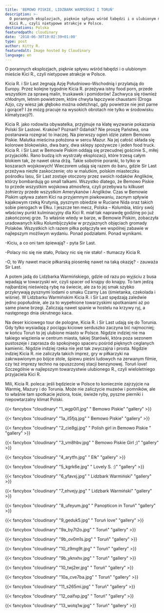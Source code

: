 ```yaml
---
title: 'BEMOWO PISKIE, LIDZBARK WARMIŃSKI I TORUŃ'
description: >-
  O porannych eksplozjach, pięknie spływu wśród łabędzi i o ulubionym mieście
  Kici R., czyli nietypowe atrakcje w Polsce. 
destinations: Polska
featuredpath: cloudinary
date: '2018-06-30T19:02:39+01:00'
type: post
author: Kitty R.
featuredalt: Image hosted by Cloudinary
language: en
---
```

O porannych eksplozjach, pięknie spływu wśród łabędzi i o ulubionym mieście Kici R., czyli nietypowe atrakcje w Polsce. 


Kicia R. i Sir Last żegnają Azję Południowo-Wschodnią i przylatują do Europy. Przez kolejne tygodnie Kicia R. przeżywa istny food porn, przede wszystkim za sprawą malin, truskawek i pomidorów! Zachwyca się również chłodnym, letnim powietrzem, które chwyta łapczywie chaustami (Droga Azjo, czy wiesz jak głęboko można odetchnąć, gdy powietrze nie jest parne i gorące? I że mózg pracuje na wysokich obrotach nie tylko w środowisku klimatyzacji?). 

Kicia R. jako rodowita obywatelka, przyjmuje na klatę wyzwanie pokazania Polski Sir Lastowi. Kraków? Poznań? Gdańsk? Nie proszę Państwa, ona postanawia rozegrać to inaczej. Na pierwszy ogień idzie zatem Bemowo Piskie. Malutka mieścina położona w sercu Mazur. Na jej całość składa się kolorowe blokowisko, dwa bary, dwa sklepy spożywcze i jeden food truck. Kicia R. i Sir Last w Bemowie Piskim oddają się przecudnej gościnie S., miłej przyjaciółki. Rano budzą ich wystrzały eksplozacji, które trzesą całym blokiem tak, że nawet okna drżą. Takie sobotnie poranki, to tylko w koszarach wojskowych! Wieczorem udają się razem do baru, gdzie Sir Last przeżywa niezłe zaskoczenie; oto w malutkim, polskim miasteczku pośrodku lasu, Sir Last zostaje otoczony przez swoich rodaków Anglików, którzy bombardują go small talkami. Wszystko dlatego, że Bemowo Piskie to przede wszystkim wojskowa atmosfera, czyli przebywa tu kilkuset żołnierzy przede wszystkim Amerykanów i Anglików. Czas w Bemowie Piskim upływa zatem Kici na przyjemnym piwkowaniu, zacnym spływie kajakowym rzeką Krutynią, pysznym obiedzie w Ruciane Nida oraz takich sobie pierogach w Ełku. I jeszcze ten mecz, Polska – Kolumbia, który swój właściwy punkt kulminacyjny dla Kici R. miał tak naprawdę godzinę po już zakończonej grze. To właśnie wtedy w barze, w Bemowie Piskim, zobaczyła uradowanych kilku Kolumbijczyków w przyjaznych objęciach gromady Polaków. Wszystkich ich razem piłka połączyła we wspólnej zabawie w najlepszym możliwym wydaniu. Ponad podziałami. Ponad wynikami.  

-Kiciu, a co oni tam śpiewają? - pyta Sir Last. 

-Polacy nic się nie stało, Polacy nic się nie stało! - tłumaczy Kicia R.

-O, to Wy nawet macie piłkarską piosenkę nawet na taką okazję? - zauważa Sir Last.

A potem jadą do Lidzbarka Warmińskiego, gdzie od razu po wyjściu z busa wpadają w towarzyski wir, czyli spacer od knajpy do knajpy. To tam jedzą najbardziej nieświeżą rybę na świecie, ale za to jej smak szybko przykrywają pysznymi lodami o smaku Czarny Las (śmietanka, czekolada i wiśnie). W Lidzbarku Warmińskim Kicia R. i Sir Last spędzają zaledwie jedno popołudnie, ale za to wypełnione towarzyskimi spotkaniami aż po same piwne brzegi. Zaliczają nawet spanie w hostelu na krzywy ryj, a następnego dnia okrutnego kaca. 

Na deser kiciowego tour de pologne, Kicia R. i Sir Last udają się do Torunia. Gdy tylko wysiadają z pociągu kiciowe serduszko zaczyna bić najmocniej; w końcu Toruń to jej ulubione miasto w Polsce. Nigdzie indziej nie ma takiego więzienia w centrum miasta, takiej Starówki, która poza sezonem pustoszeje i zaprasza do spokojnego spaceru pośród pięknych ceglanych kamienic. Nigdzie indziej rzeka nie jest tak zwyczajna i prosta. Nigdzie indziej Kicia R. nie zaliczyła takich imprez, gry w piłkarzyki na zakrwawionym po bójce stole, śpiewu pieśni ludowych na zerwanym filmie, czy też imprezy techno na opuszczonej stacji benzynowej. Toruń love! Szczególnie w najlepszym towarzystwie ulubionego R., czyli wieloletniego przyjaciela Kici R.

Mili, Kicia R. poleca: jeśli będziecie w Polsce to koniecznie zajrzyjcie na Warmię, Mazury i do Torunia. Może nie zaliczycie muzeów i pomników, ale to właśnie tam spotkacie jeziora, łosie, świeże ryby, pyszne pierniki i niepowtarzalny klimat Polski. 


{{< fancybox "cloudinary" "1_wgp0i1.jpg" " Bemowo Piskie" "gallery" >}}

{{< fancybox "cloudinary" "1a_il5fjq.jpg" " Bemowo Piskie" "gallery" >}}

{{< fancybox "cloudinary" "2_cie8gj.jpg" " Polish girl in Bemowo Piskie " "gallery" >}}

{{< fancybox "cloudinary" "3_vm8hbv.jpg" " Bemowo Piskie Girl ;)" "gallery" >}}

{{< fancybox "cloudinary" "4_arytfn.jpg" " Ełk" "gallery" >}}

{{< fancybox "cloudinary" "5_kgrk6e.jpg" " Lovely S. :)" "gallery" >}}

{{< fancybox "cloudinary" "6_yfavxj.jpg" " Lidzbark Warmiński" "gallery" >}}

{{< fancybox "cloudinary" "7_ehvejy.jpg" " Lidzbark Warmiński" "gallery" >}}

{{< fancybox "cloudinary" "8_ufeyum.jpg" " Panopticon in Toruń" "gallery" >}}

{{< fancybox "cloudinary" "9_geduk5.jpg" " Toruń love" "gallery" >}}

{{< fancybox "cloudinary" "9a_by7t2o.jpg" " Toruń" "gallery" >}}

{{< fancybox "cloudinary" "9b_ov0m1s.jpg" " Toruń" "gallery" >}}

{{< fancybox "cloudinary" "10_z9mg9t.jpg" " Toruń" "gallery" >}}

{{< fancybox "cloudinary" "9b_yknxhv.jpg" " Toruń" "gallery" >}}

{{< fancybox "cloudinary" "10_twj2er.jpg" " Toruń" "gallery" >}}

{{< fancybox "cloudinary" "10a_cve7ba.jpg" " Toruń" "gallery" >}}

{{< fancybox "cloudinary" "11_s265mi.jpg" " Toruń" "gallery" >}}

{{< fancybox "cloudinary" "12_oaifxp.jpg" " Toruń" "gallery" >}}

{{< fancybox "cloudinary" "13_wotq1w.jpg" " Toruń" "gallery" >}}
